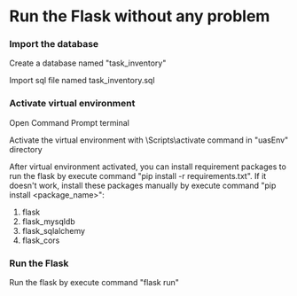 # Run the Flask without any problem


### Import the database
Create a database named "task_inventory"

Import sql file named task_inventory.sql

### Activate virtual environment
Open Command Prompt terminal

Activate the virtual environment with \Scripts\activate command in "uasEnv" directory

After virtual environment activated, you can install requirement packages to run the flask by execute command "pip install -r requirements.txt". If it doesn't work, install these packages manually by execute command "pip install <package_name>":
1. flask
2. flask_mysqldb
3. flask_sqlalchemy
4. flask_cors

### Run the Flask
Run the flask by execute command "flask run"
